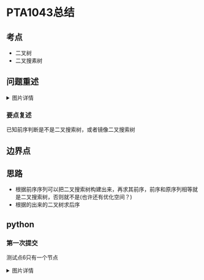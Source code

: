 # PTA1043总结
## 考点
+ 二叉树
+ 二叉搜素树


## 问题重述
<details><summary>图片详情</summary><img src="https://raw.githubusercontent.com/ednow/cloudimg/main/githubio/20210813084726.png" alt="找不到图片(Image not found)" onerror="this.onerror=null;this.src='https://gitee.com/ednow/cloudimg/raw/main/githubio/20210813084726.png';" /></details>


### 要点复述
已知前序判断是不是二叉搜索树，或者镜像二叉搜索树

## 边界点

## 思路
+ 根据前序序列可以把二叉搜索树构建出来，再求其前序，前序和原序列相等就是二叉搜索树，否则就不是(也许还有优化空间？)
+ 根据的出来的二叉树求后序


## python

### 第一次提交
测试点6只有一个节点

<details><summary>图片详情</summary><img src="https://raw.githubusercontent.com/ednow/cloudimg/main/githubio/20210813101924.png" alt="找不到图片(Image not found)" onerror="this.onerror=null;this.src='https://gitee.com/ednow/cloudimg/raw/main/githubio/20210813101924.png';" /></details>